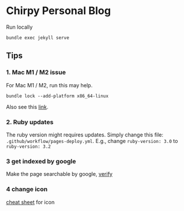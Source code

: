# Chirpy Personal Blog

Run locally
```
bundle exec jekyll serve
```

## Tips
### 1. Mac M1 / M2 issue
For Mac M1 / M2, run this may help.
```shell
bundle lock --add-platform x86_64-linux
```
Also see this [link](https://github.com/cotes2020/jekyll-theme-chirpy/issues/628).

### 2. Ruby updates
The ruby version might requires updates. Simply change this file: `.github/workflow/pages-deploy.yml`. E.g., change `ruby-version: 3.0` to `ruby-version: 3.2`


### 3 get indexed by google
Make the page searchable by google, [verify](https://search.google.com/search-console/welcome)


### 4 change icon
[cheat sheet](https://www.w3schools.com/icons/fontawesome5_icons_brands.asp) for icon
